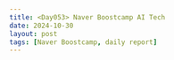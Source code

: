 ```yaml
---
title: <Day053> Naver Boostcamp AI Tech
date: 2024-10-30
layout: post
tags: [Naver Boostcamp, daily report]
---
```

